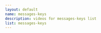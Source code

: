 ```yaml
--- 
layout: default
name: messages-keys
description: videos for messages-keys list
list: messages-keys
---
```


<div class="player">
<div id="player"><!-- "https://www.youtube.com/watch?v={{site.data.lists[page.list][0]}}" --></div>
</div>

